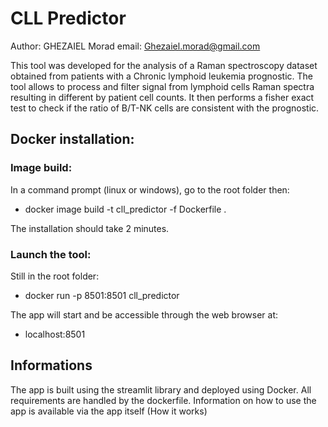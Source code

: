 # CLL Predictor 

Author: GHEZAIEL Morad 
email: Ghezaiel.morad@gmail.com


This tool was developed for the analysis of a Raman spectroscopy dataset obtained from patients with a Chronic lymphoid leukemia prognostic.
The tool allows to process and filter signal from lymphoid cells Raman spectra resulting in different by patient cell counts. 
It then performs a fisher exact test to check if the ratio of B/T-NK cells are consistent with the prognostic. 

## Docker installation:  

### Image build:
In a command prompt (linux or windows), go to the root folder then: 

- docker image build -t cll_predictor -f Dockerfile .

The installation should take 2 minutes. 

### Launch the tool: 
Still in the root folder: 
- docker run -p 8501:8501 cll_predictor
 
The app will start and be accessible through the web browser at: 
- localhost:8501


## Informations 
The app is built using the streamlit library and deployed using Docker. 
All requirements are handled by the dockerfile. 
Information on how to use the app is available via the app itself (How it works)


